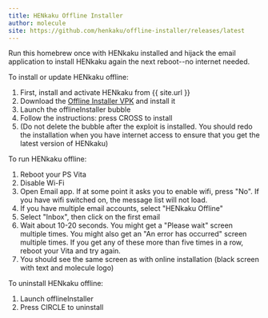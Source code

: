 ```yaml
---
title: HENkaku Offline Installer
author: molecule
site: https://github.com/henkaku/offline-installer/releases/latest
---
```

Run this homebrew once with HENkaku installed and hijack the email application to install HENkaku again the next reboot--no internet needed.

To install or update HENkaku offline:

1. First, install and activate HENkaku from {{ site.url }}
2. Download the [Offline Installer VPK](https://github.com/henkaku/offline-installer/releases/latest) and install it
3. Launch the offlineInstaller bubble
4. Follow the instructions: press CROSS to install
5. (Do not delete the bubble after the exploit is installed. You should redo the installation when you have internet access to ensure that you get the latest version of HENkaku)

To run HENkaku offline:

1. Reboot your PS Vita
2. Disable Wi-Fi
3. Open Email app. If at some point it asks you to enable wifi, press "No". If you have wifi switched on, the message list will not load.
4. If you have multiple email accounts, select "HENkaku Offline"
5. Select "Inbox", then click on the first email
6. Wait about 10-20 seconds. You might get a "Please wait" screen multiple times. You might also get an "An error has occurred" screen multiple times. If you get any of these more than five times in a row, reboot your Vita and try again.
7. You should see the same screen as with online installation (black screen with text and molecule logo)

To uninstall HENkaku offline:

1. Launch offlineInstaller
2. Press CIRCLE to uninstall